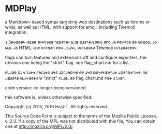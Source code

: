 # MDPlay #

a Markdown-based syntax targeting web destinations such as forums or wikis, as well as HTML.  with support for emoji, including Twemoji integration.

𐐰 𐐣𐐪𐑉𐐿𐐼𐐵𐑌-𐐺𐐩𐑅𐐼 𐑅𐐮𐑌𐐻𐐰𐐿𐑅 𐐻𐐩𐑀𐐮𐐻𐐮𐑍 𐐶𐐯𐐺 𐐼𐐯𐑅𐐻𐐮𐑌𐐩𐑇ı𐑌𐑆 𐑅𐐲𐐽 𐐰𐑆 𐑁𐐫𐑉𐐳𐑋𐑆 𐐫𐑉 𐐶𐐮𐐿𐐨𐑆, 𐐰𐑆 𐐶𐐯𐑊 𐐰𐑆 HTML.  𐐶𐐮𐑄 𐑅𐐳𐐹𐐫𐑉𐐻 𐑁𐐫𐑉 𐐯𐑋𐐱𐐾𐐮, 𐐮𐑌c𐑊𐐭𐐼𐐮𐑍 Tewmoji 𐐮𐑌𐐻𐐯𐑀𐑉𐐩𐑇𐐳𐑌.

flags can turn features and extensions off and configure exporters, the obvious one being the "strict" flag.  see flag_chart.md for a list.

𐑁𐑊𐐰𐑀𐑆 𐐿𐐰𐑌 𐐻𐐯𐑉𐑌 𐑁𐐨𐐽𐐯𐑉𐑆 𐐰𐑌𐐼 𐐯x𐐻𐐯𐑌𐑇ı𐑌𐑆 𐐫𐑁 𐐰𐑌𐐼 𐐿𐐫𐑌𐑁𐐮𐑀𐐷𐐳𐐯𐑉 𐐯𐐿𐑅𐐹𐐫𐑉𐐻ı𐑉𐑅, 𐑄𐐨 𐐱𐐺𐑂𐐨𐐳𐑅 𐐶𐐱𐑌 𐐺𐐨𐐮𐑍 𐑄ı "strict" 𐑁𐑊𐐰𐑀.  𐑅𐐨 flag_chart.md 𐑁𐐫𐑉 𐐰 𐑊𐐮𐑅𐐻.

code version: no longer being versioned.

this software is, unless otherwise specified:

Copyright (c) 2015, 2016 HarJIT.  All rights reserved.

This Source Code Form is subject to the terms of the Mozilla Public
License, v. 2.0. If a copy of the MPL was not distributed with this
file, You can obtain one at http://mozilla.org/MPL/2.0/.
